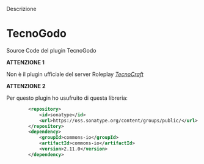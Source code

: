 Descrizione 
# TecnoGodo
Source Code del plugin TecnoGodo 

**ATTENZIONE 1** 

Non è il plugin ufficiale del server Roleplay [*TecnoCraft*](https://t.me/TecnoRoleplay)

**ATTENZIONE 2**

Per questo plugin ho usufruito di questa libreria:

```xml
        <repository>
            <id>sonatype</id>
            <url>https://oss.sonatype.org/content/groups/public/</url>
        </repository>
        <dependency>
            <groupId>commons-io</groupId>
            <artifactId>commons-io</artifactId>
            <version>2.11.0</version>
        </dependency>
```
